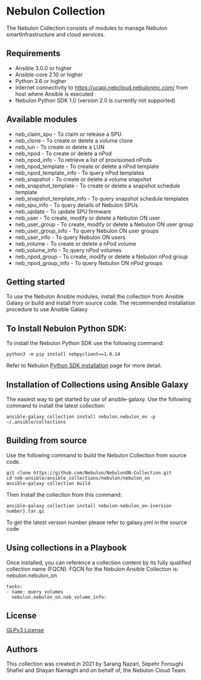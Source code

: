 # Nebulon Collection
The Nebulon Collection consists of modules to manage Nebulon
smartInfrastructure and cloud services.

## Requirements
- Ansible 3.0.0 or higher
- Ansible-core 2.10 or higher
- Python 3.6 or higher
- Internet connectivity to https://ucapi.nebcloud.nebuloninc.com/ from host where Ansible is executed
- Nebulon Python SDK 1.0 (version 2.0 is currently not supported)

## Available modules
- neb_claim_spu - To claim or release a SPU
- neb_clone - To create or delete a volume clone
- neb_lun - To create or delete a LUN
- neb_npod - To create or delete a nPod
- neb_npod_info - To retrieve a list of provisioned nPods
- neb_npod_template - To create or delete a nPod template
- neb_npod_template_info - To query nPod templates
- neb_snapshot - To create or delete a volume snapshot
- neb_snapshot_template - To create or delete a snapshot schedule template
- neb_snapshot_template_info - To query snapshot schedule templates
- neb_spu_info - To query details of Nebulon SPUs
- neb_update - To update SPU firmware
- neb_user - To create, modify or delete a Nebulon ON user
- neb_user_group - To create, modify or delete a Nebulon ON user group
- neb_user_group_info - To query Nebulon ON user groups
- neb_user_info - To query Nebulon ON users
- neb_volume - To create or delete a nPod volume
- neb_volume_info - To query nPod volumes
- neb_npod_group - To create, modify or delete a Nebulon nPod group
- neb_npod_group_info - To query Nebulon ON nPod groups


## Getting started
To use the Nebulon Ansible modules, install the collection from Ansible
Galaxy or build and install from source code. The recommended installation procedure
to use Ansible Galaxy

## To Install Nebulon Python SDK:
To install the Nebulon Python SDK use the following command:

```
python3 -m pip install nebpyclient==1.0.14
```
Refer to Nebulon [Python SDK installation](https://nebulon.github.io/nebpyclient/installation.html)
page for more detail.

## Installation of Collections using Ansible Galaxy
The easiest way to get started by use of ansible-galaxy. Use the following
command to install the latest collection:

```shell
ansible-galaxy collection install nebulon.nebulon_on -p ~/.ansible/collections
```

## Building from source
Use the following command to build the Nebulon Collection from source code. 

```
git clone https://github.com/Nebulon/NebulonON-Collection.git
cd neb-ansible/ansible_collections/nebulon/nebulon_on
ansible-galaxy collection build
```

Then Install the collection from this command:

```
ansible-galaxy collection install nebulon-nebulon_on-{version number}.tar.gz
```
To get the latest version number please refer to galaxy.yml in the source code

## Using collections in a Playbook
Once installed, you can reference a collection content by its fully qualified 
collection name (FQCN). FQCN for the Nebulon Ansible Collection is: nebulon.nebulon_on

```
tasks:
- name: query volumes
  nebulon.nebulon_on.neb_volume_info:
```

## License
[GLPv3 License](https://www.gnu.org/licenses/gpl-3.0.en.html)

## Authors
This collection was created in 2021 by Sarang Nazari, Sepehr Foroughi Shafiei
and Shayan Namaghi and on behalf of, the Nebulon Cloud Team.

